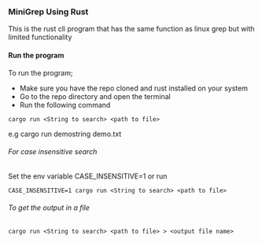 ### MiniGrep Using Rust

This is the rust cli program that has the same function as linux grep but with limited functionality

#### Run the program
To run the program;
- Make sure you have the repo cloned and rust installed on your system
- Go to the repo directory and open the terminal
- Run the following command 
```
cargo run <String to search> <path to file>
```
e.g cargo run demostring demo.txt

###### For case insensitive search
Set the env variable CASE_INSENSITIVE=1
or run
```
CASE_INSENSITIVE=1 cargo run <String to search> <path to file>
```

###### To get the output in a file
```
cargo run <String to search> <path to file> > <output file name>
```